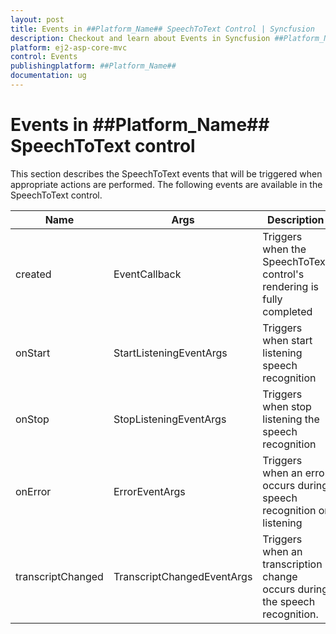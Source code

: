 ```yaml
---
layout: post
title: Events in ##Platform_Name## SpeechToText Control | Syncfusion
description: Checkout and learn about Events in Syncfusion ##Platform_Name## SpeechToText control of Syncfusion Essential JS 2 and more.
platform: ej2-asp-core-mvc
control: Events
publishingplatform: ##Platform_Name##
documentation: ug
---
```


# Events in ##Platform_Name## SpeechToText control

This section describes the SpeechToText events that will be triggered when appropriate actions are performed. The following events are available in the SpeechToText control.

|Name|Args|Description|
|---|---|---|
|created|EventCallback|Triggers when the SpeechToText control's rendering is fully completed|
|onStart|StartListeningEventArgs|Triggers when start listening speech recognition|
|onStop|StopListeningEventArgs|Triggers when stop listening the speech recognition|
|onError|ErrorEventArgs|Triggers when an error occurs during speech recognition or listening|
|transcriptChanged|TranscriptChangedEventArgs|Triggers when an transcription change occurs during the speech recognition.|
